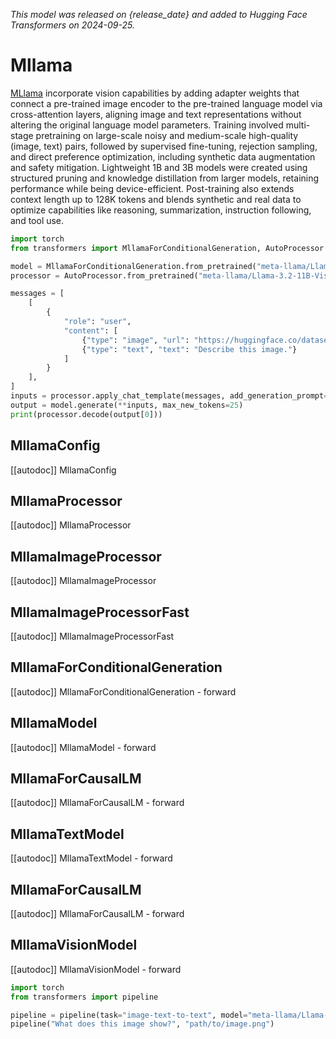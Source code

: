 <!--Copyright 2024 The HuggingFace Team. All rights reserved.

Licensed under the Apache License, Version 2.0 (the "License"); you may not use this file except in compliance with
the License. You may obtain a copy of the License at

http://www.apache.org/licenses/LICENSE-2.0

Unless required by applicable law or agreed to in writing, software distributed under the License is distributed on
an "AS IS" BASIS, WITHOUT WARRANTIES OR CONDITIONS OF ANY KIND, either express or implied. See the License for the
specific language governing permissions and limitations under the License.

⚠️ Note that this file is in Markdown but contain specific syntax for our doc-builder (similar to MDX) that may not be
rendered properly in your Markdown viewer.

-->
*This model was released on {release_date} and added to Hugging Face Transformers on 2024-09-25.*

# Mllama

[MLlama](https://ai.meta.com/blog/llama-3-2-connect-2024-vision-edge-mobile-devices/) incorporate vision capabilities by adding adapter weights that connect a pre-trained image encoder to the pre-trained language model via cross-attention layers, aligning image and text representations without altering the original language model parameters. Training involved multi-stage pretraining on large-scale noisy and medium-scale high-quality (image, text) pairs, followed by supervised fine-tuning, rejection sampling, and direct preference optimization, including synthetic data augmentation and safety mitigation. Lightweight 1B and 3B models were created using structured pruning and knowledge distillation from larger models, retaining performance while being device-efficient. Post-training also extends context length up to 128K tokens and blends synthetic and real data to optimize capabilities like reasoning, summarization, instruction following, and tool use.

<hfoptions id="usage">
<hfoption id=MllamaForConditionalGeneration">

```py
import torch
from transformers import MllamaForConditionalGeneration, AutoProcessor

model = MllamaForConditionalGeneration.from_pretrained("meta-llama/Llama-3.2-11B-Vision-Instruct", dtype="auto")
processor = AutoProcessor.from_pretrained("meta-llama/Llama-3.2-11B-Vision-Instruct")

messages = [
    [
        {
            "role": "user",
            "content": [
                {"type": "image", "url": "https://huggingface.co/datasets/huggingface/documentation-images/resolve/main/pipeline-cat-chonk.jpeg"},
                {"type": "text", "text": "Describe this image."}
            ]
        }
    ],
]
inputs = processor.apply_chat_template(messages, add_generation_prompt=True, tokenize=True, return_dict=True, return_tensors="pt").to(model.device)
output = model.generate(**inputs, max_new_tokens=25)
print(processor.decode(output[0]))
```

</hfoption>
</hfoptions>


## MllamaConfig

[[autodoc]] MllamaConfig

## MllamaProcessor

[[autodoc]] MllamaProcessor

## MllamaImageProcessor

[[autodoc]] MllamaImageProcessor

## MllamaImageProcessorFast

[[autodoc]] MllamaImageProcessorFast

## MllamaForConditionalGeneration

[[autodoc]] MllamaForConditionalGeneration
    - forward

## MllamaModel

[[autodoc]] MllamaModel
    - forward

## MllamaForCausalLM

[[autodoc]] MllamaForCausalLM
    - forward

## MllamaTextModel

[[autodoc]] MllamaTextModel
    - forward

## MllamaForCausalLM

[[autodoc]] MllamaForCausalLM
    - forward

## MllamaVisionModel

[[autodoc]] MllamaVisionModel
    - forward

```py
import torch
from transformers import pipeline

pipeline = pipeline(task="image-text-to-text", model="meta-llama/Llama-3.2-11B-Vision", dtype="auto")
pipeline("What does this image show?", "path/to/image.png")
```
